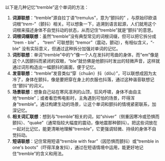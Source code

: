以下是几种记忆“tremble”这个单词的方法：
1. **词源联想**：“tremble”源自拉丁语“tremulus”，意为“颤抖的” ，与原始印欧语词根“*trem-*”（颤抖）相关。可以想象一下，追溯到语言起源，人们就用这个词根来描述身体不自觉抖动的状态，从而记住“tremble”就是“颤抖”的意思。
2. **词根词缀联想**：虽然“tremble”没有典型常见的词根词缀，但可以把它拆分成 “trem - ble” ， “trem” 可联想到 “tremor”（震动，颤动），有相似含义，“-ble” 没有实际意义，但通过这种拆分加强对单词的记忆。
3. **词形联想**：单词“tremble”中的“r”像一个人在发抖时弯曲的身体，而“em”像是这个人因颤抖而紧闭的双眼，“ble”就仿佛是他颤抖时发出的轻微声音，这样就通过词形构造出一幅颤抖的画面，便于记忆。
4. **发音联想**：“tremble”发音类似“穿（chuān）抖（dǒu）”，可以联想成因为太冷了，身体在颤抖，像是要把穿在身上的衣服也抖落，通过这种谐音联想记住“颤抖”的词义。
5. **场景联想**：想象自己站在寒风凛冽的山顶，狂风呼啸，身体不由自主地“tremble”；或者看恐怖电影时，主角遇到可怕的场景，吓得浑身“tremble”。通过构建生动的场景，让这个单词和颤抖的情境紧密联系，加深记忆。
6. **相关词汇联想**：想到与“tremble”相关的词，如“shiver”（侧重因寒冷或恐惧而颤抖）、“quake”（通常指较大幅度的震动，像地震那种颤抖）。把这些词放在一起对比记忆，能更清晰地理解“tremble”，它更强调轻微、持续的身体不自觉抖动。
7. **短语联想**：记住常用短语“tremble with fear”（因恐惧而颤抖）或“tremble in one's boots”（吓得浑身发抖），通过在短语情境中运用，能更好地记住“tremble”的含义和用法。 
